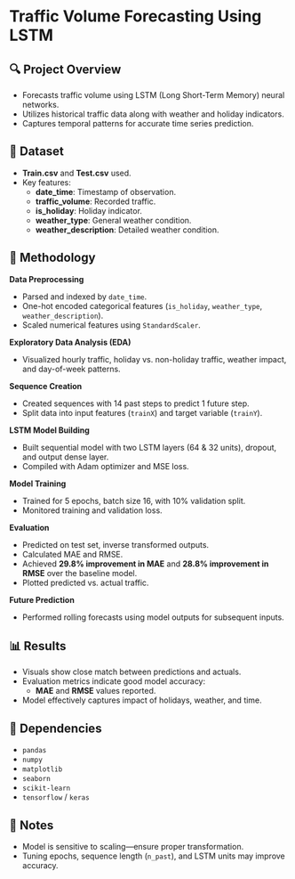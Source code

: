 # **Traffic Volume Forecasting Using LSTM**

## **🔍 Project Overview**
- Forecasts traffic volume using LSTM (Long Short-Term Memory) neural networks.
- Utilizes historical traffic data along with weather and holiday indicators.
- Captures temporal patterns for accurate time series prediction.

## **📁 Dataset**
- **Train.csv** and **Test.csv** used.
- Key features:
  - **date_time**: Timestamp of observation.
  - **traffic_volume**: Recorded traffic.
  - **is_holiday**: Holiday indicator.
  - **weather_type**: General weather condition.
  - **weather_description**: Detailed weather condition.

## **🧪 Methodology**

**Data Preprocessing**

- Parsed and indexed by `date_time`.  
- One-hot encoded categorical features (`is_holiday`, `weather_type`, `weather_description`).  
- Scaled numerical features using `StandardScaler`.  

**Exploratory Data Analysis (EDA)**

- Visualized hourly traffic, holiday vs. non-holiday traffic, weather impact, and day-of-week patterns.  

**Sequence Creation**

- Created sequences with 14 past steps to predict 1 future step.  
- Split data into input features (`trainX`) and target variable (`trainY`).  

**LSTM Model Building**

- Built sequential model with two LSTM layers (64 & 32 units), dropout, and output dense layer.  
- Compiled with Adam optimizer and MSE loss.  

**Model Training**

- Trained for 5 epochs, batch size 16, with 10% validation split.  
- Monitored training and validation loss.  

**Evaluation**

- Predicted on test set, inverse transformed outputs.  
- Calculated MAE and RMSE.  
- Achieved **29.8% improvement in MAE** and **28.8% improvement in RMSE** over the baseline model.  
- Plotted predicted vs. actual traffic.  

**Future Prediction**

- Performed rolling forecasts using model outputs for subsequent inputs.  


## **📊 Results**
- Visuals show close match between predictions and actuals.
- Evaluation metrics indicate good model accuracy:
  - **MAE** and **RMSE** values reported.
- Model effectively captures impact of holidays, weather, and time.

## **🧩 Dependencies**
- `pandas`
- `numpy`
- `matplotlib`
- `seaborn`
- `scikit-learn`
- `tensorflow` / `keras`

## **📌 Notes**
- Model is sensitive to scaling—ensure proper transformation.
- Tuning epochs, sequence length (`n_past`), and LSTM units may improve accuracy.
